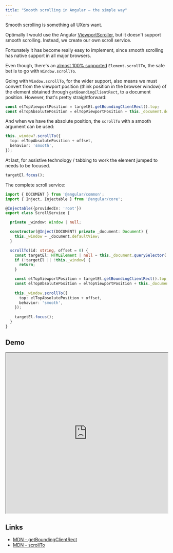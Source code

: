 ```yaml
---
title: "Smooth scrolling in Angular – the simple way"
---
```


Smooth scrolling is something all UXers want. 

Optimally I would use the Angular [ViewportScroller](https://github.com/angular/angular/blob/main/packages/common/src/viewport_scroller.ts),
but it doesn't support smooth scrolling. Instead, we create our own scroll service.

Fortunately it has become really easy to implement, since smooth scrolling
has native support in all major browsers.

Even though, there's an [almost 100% supported](https://caniuse.com/?search=scrollTo) `Element.scrollTo`, 
the safe bet is to go with `Window.scrollTo`.

Going with `Window.scrollTo`, for the wider support, also means we must convert from the viewport position
(think position in the browser window) of the element obtained through `getBoundingClientRect`, to a document position. 
However, that's pretty straightforward:

```ts
const elTopViewportPosition = targetEl.getBoundingClientRect().top;
const elTopAbsolutePosition = elTopViewportPosition + this._document.documentElement.scrollTop;
```

And when we have the absolute position, the `scrollTo` with a smooth argument can be used:

```ts
this._window?.scrollTo({
  top: elTopAbsolutePosition + offset,
  behavior: 'smooth',
});
```

At last, for assistive technology / tabbing to work the element jumped to needs to be focused.

```ts
targetEl.focus();
```

The complete scroll service:

```ts
import { DOCUMENT } from '@angular/common';
import { Inject, Injectable } from '@angular/core';

@Injectable({providedIn: 'root'})
export class ScrollService {

  private _window: Window | null;

  constructor(@Inject(DOCUMENT) private _document: Document) {
    this._window = _document.defaultView;
  }

  scrollTo(id: string, offset = 0) {
    const targetEl: HTMLElement | null = this._document.querySelector('#' + id);
    if (!targetEl || !this._window) {
      return;
    }

    const elTopViewportPosition = targetEl.getBoundingClientRect().top;
    const elTopAbsolutePosition = elTopViewportPosition + this._document.documentElement.scrollTop;
    
    this._window.scrollTo({
      top: elTopAbsolutePosition + offset,
      behavior: 'smooth',
    });
    
    targetEl.focus();
  }
}
```

## Demo
<iframe style="height:500px; width: 100%" src="https://stackblitz.com/edit/angular-ivy-ds2bwn?embed=1&file=src/app/scroll.service.ts&view=preview"></iframe>

## Links

* [MDN - getBoundingClientRect](https://developer.mozilla.org/en-US/docs/Web/API/Element/getBoundingClientRect)
* [MDN - scrollTo](https://developer.mozilla.org/en-US/docs/Web/API/Window/scrollTo)




